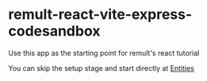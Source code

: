 # remult-react-vite-express-codesandbox

Use this app as the starting point for remult's react tutorial

You can skip the setup stage and start directly at [Entities](https://remult.dev/tutorials/react/entities.html)
